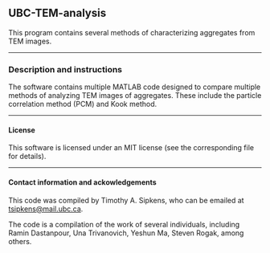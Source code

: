 ## UBC-TEM-analysis

This program contains several methods of characterizing aggregates from
TEM images. 

----------------------------------------------------------------------

### Description and instructions

The software contains multiple MATLAB code designed to compare multiple
methods of analyzing TEM images of aggregates. These include the 
particle correlation method (PCM) and Kook method. 

----------------------------------------------------------------------

#### License

This software is licensed under an MIT license (see the corresponding file
for details).

----------------------------------------------------------------------

#### Contact information and ackowledgements

This code was compiled by Timothy A. Sipkens, who can be
emailed at [tsipkens@mail.ubc.ca](mailto:tsipkens@mail.ubc.ca). 

The code is a compilation of the work of several individuals, including
Ramin Dastanpour, Una Trivanovich, Yeshun Ma, Steven Rogak, among 
others.  
